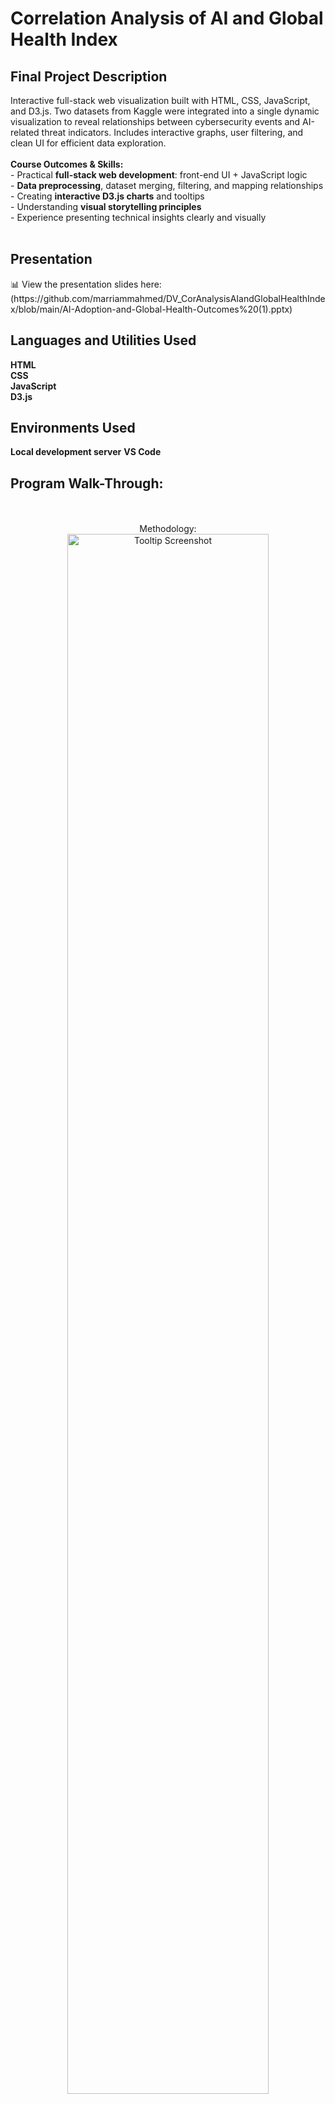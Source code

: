 <h1>Correlation Analysis of AI and Global Health Index </h1> <h2>Final Project Description</h2> Interactive full-stack web visualization built with HTML, CSS, JavaScript, and D3.js. Two datasets from Kaggle were integrated into a single dynamic visualization to reveal relationships between cybersecurity events and AI-related threat indicators. Includes interactive graphs, user filtering, and clean UI for efficient data exploration.  <br/> <br/>
<b>Course Outcomes & Skills:</b><br/>
- Practical <b>full-stack web development</b>: front-end UI + JavaScript logic<br/>
- <b>Data preprocessing</b>, dataset merging, filtering, and mapping relationships<br/>
- Creating <b>interactive D3.js charts</b> and tooltips<br/>
- Understanding <b>visual storytelling principles</b><br/>
- Experience presenting technical insights clearly and visually<br/>
<br/> <h2>Presentation</h2> 📊 View the presentation slides here: (https://github.com/marriammahmed/DV_CorAnalysisAIandGlobalHealthIndex/blob/main/AI-Adoption-and-Global-Health-Outcomes%20(1).pptx) <br/> <h2>Languages and Utilities Used</h2>
<b>HTML</b><br/>
<b>CSS</b><br/>
<b>JavaScript</b><br/>
<b>D3.js</b><br/>
<h2>Environments Used</h2>
<b>Local development server</b>
<b>VS Code</b>
<br/> <h2>Program Walk-Through:</h2> <p align="center">  <br/><br/>Methodology: <br/> <img src="https://i.imgur.com/923KBZ0.png" height="80%" width="80%" alt="Tooltip Screenshot"/> <br/><br/>Bubble Clustering of Health Scores: <br/> <img src="https://i.imgur.com/I0Zgdxs.png" height="80%" width="80%" alt="Visualization Screenshot"/> <br/><br/> Interactive graph with hovering features: <br/> <img src="https://i.imgur.com/j6ny1pT.png" height="80%" width="80%" alt="Filters Screenshot"/> </p>
